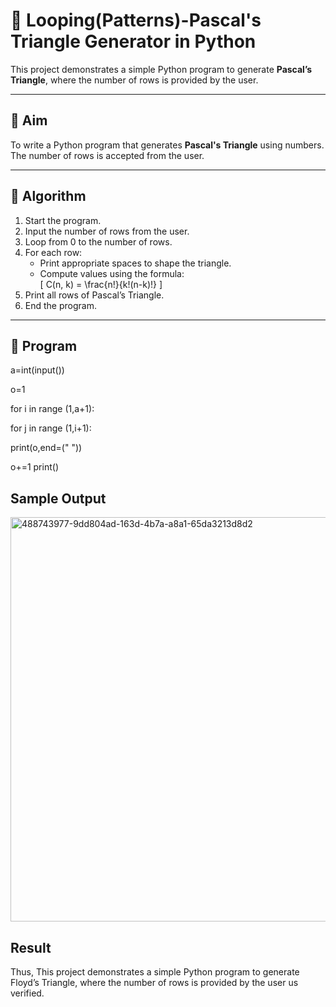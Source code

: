 # 🔺 Looping(Patterns)-Pascal's Triangle Generator in Python

This project demonstrates a simple Python program to generate **Pascal’s Triangle**, where the number of rows is provided by the user.

---

## 🎯 Aim

To write a Python program that generates **Pascal's Triangle** using numbers. The number of rows is accepted from the user.

---

## 🧠 Algorithm

1. Start the program.
2. Input the number of rows from the user.
3. Loop from 0 to the number of rows.
4. For each row:
   - Print appropriate spaces to shape the triangle.
   - Compute values using the formula:  
     \[
     C(n, k) = \frac{n!}{k!(n-k)!}
     \]
5. Print all rows of Pascal’s Triangle.
6. End the program.

---

## 🧪 Program
a=int(input())

o=1

for i in range (1,a+1):

for j in range (1,i+1):

print(o,end=(" "))

o+=1
print()

## Sample Output
<img width="742" height="647" alt="488743977-9dd804ad-163d-4b7a-a8a1-65da3213d8d2" src="https://github.com/user-attachments/assets/c5977768-e330-4551-b666-2997d0e42fb1" />




## Result
Thus, This project demonstrates a simple Python program to generate Floyd’s Triangle, where the number of rows is provided by the user us verified.


